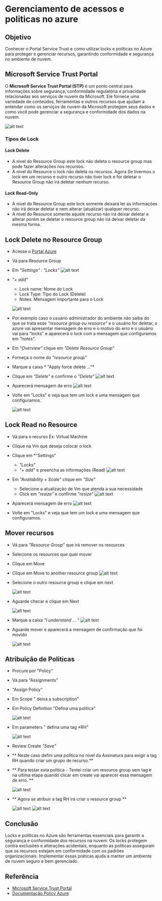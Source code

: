 # Gerenciamento de acessos e politicas no azure

## Objetivo
Conhecer o Portal Service Trust e como utilizar locks e políticas no Azure para proteger e gerenciar recursos, garantindo conformidade e segurança no ambiente de nuvem.

## Microsoft Service Trust Portal

O **Microsoft Service Trust Portal (STP)** é um ponto central para informações sobre segurança, conformidade regulatória e privacidade relacionadas aos serviços de nuvem da Microsoft. Ele fornece uma variedade de conteúdos, ferramentas e outros recursos que ajudam a entender como os serviços de nuvem da Microsoft protegem seus dados e como você pode gerenciar a segurança e conformidade dos dados na nuvem.

 ![alt text](https://github.com/clouder-km/Challenge-Azure-Dio/blob/main/image/servicetrust.PNG)

### Tipos de Lock 

#### Lock Delete
  - A nivel do Resource Group este lock não deleta o resource group mas pode fazer alterações nos recursos. 
  - A nivel do Resource o lock não deleta os recursos. Agora Se tivermos o lock em um recurso e outro recurso não tiver lock e for deletar o Resource Group não irá deletar nenhum recurso.
#### Lock Read-Only 
  - A nivel do Resource Group este lock somente deixará ler as informações não irá deixar deletar e nem alterar (atualizar) qualquer recurso. 
  - A nivel do Resource somente aquele recurso não irá deixar deletar e alterar porém se deletar o resource group não irá deixar deletar da mesma forma.

## Lock Delete no Resource Group 

- Acesse o [Portal Azure]()
- Vá para Resource Group 
- Em *"Settings"* : *"Locks"*
  ![alt text](https://github.com/clouder-km/Challenge-Azure-Dio/blob/main/image/LOCK.PNG)

- *"+ add"*
  - Lock name: Nome do Lock
  - Lock Type: Tipo do Lock (Delete)
  - Notes: Mensagem importante para o Lock 

  ![alt text](https://github.com/clouder-km/Challenge-Azure-Dio/blob/main/image/LOCK2.PNG)

- Por exemplo caso o usuário administrador do ambiente não saiba do que se trata esse *"resource group ou resource"* e o usuário for deletar,  o azure vai apresentar mensagem de erro e o motivo do erro e o usuário vai para "locks" e aparecerá o lock com a mensagem que configuramos em *"notes"*.

- Em *"Overview"* clique em *"Delete Resource Group"* 
- Forneça o nome do *"resource group"*
- Marque a caixa * "Apply force delete ..."*
- Clique em *"Delete"* e confirme o *"Delete"*
 ![alt text](https://github.com/clouder-km/Challenge-Azure-Dio/blob/main/image/LOCK5.PNG)

- Aparecerá mensagem de erro
 ![alt text](https://github.com/clouder-km/Challenge-Azure-Dio/blob/main/image/LOCK6.PNG)

- Volte em "Locks" e veja que tem um lock e uma mensagem que configuramos.

  ![alt text](https://github.com/clouder-km/Challenge-Azure-Dio/blob/main/image/LOCK3.PNG)


## Lock Read no Resource

- Vá para o recurso Ex: Virtual Machine
- Clique na Vm que deseja colocar o lock
- Clique em *"Settings" 
   - *"Locks"*
   - *"+ add"* e preencha as informações (Read)
   ![alt text](https://github.com/clouder-km/Challenge-Azure-Dio/blob/main/image/LOCKREAD.PNG)

- Em *"Availability + Scale"* clique em *"Size"*
  - Selecione a atualização de Vm que atenda a sua necessidade
  - Click em *"resize"* e confirme *"resize"*
  ![alt text](https://github.com/clouder-km/Challenge-Azure-Dio/blob/main/image/LOCKREAD2.PNG)

- Aparecerá mensagem de erro
  ![alt text](https://github.com/clouder-km/Challenge-Azure-Dio/blob/main/image/LOCKREAD3.PNG)

- Volte em "Locks" e veja que tem um lock e uma mensagem que configuramos.

## Mover recursos

- Vá para *"Resource Group*" que irá remover os resources
- Selecione os resources que quer mover
- Clique em Move
- Clique em Move to another resource group
  ![alt text](https://github.com/clouder-km/Challenge-Azure-Dio/blob/main/image/MOVE1.PNG)

- Selecione o outro resource group e clique em next

  ![alt text](https://github.com/clouder-km/Challenge-Azure-Dio/blob/main/image/MOVE2.PNG)

- Aguarde checar e clique em Next

  ![alt text](https://github.com/clouder-km/Challenge-Azure-Dio/blob/main/image/MOVE3.PNG)

- Marque a caixa *"I understand ... "*
  ![alt text](https://github.com/clouder-km/Challenge-Azure-Dio/blob/main/image/move4.PNG)
 
- Aguarde mover e aparecerá a mensagem de confirmação que foi movido

  ![alt text](https://github.com/clouder-km/Challenge-Azure-Dio/blob/main/image/move5.PNG)

## Atribuição de Politicas

- Procure por "Policy" 
- Vá para "Assignments"
- "Assign Policy"
- Em Scope " deixa a subscription"
- Em Policy Definition "Defina uma politica"

  ![alt text](https://github.com/clouder-km/Challenge-Azure-Dio/blob/main/image/policy1.PNG)

- Em parameters " defina uma tag *RH" 

  ![alt text](https://github.com/clouder-km/Challenge-Azure-Dio/blob/main/image/POLICY2.PNG)

- Review Create *"Save"*

- ** Neste caso defini uma politica no nivel da Assinatura para exigir a tag RH quando criar um grupo de recurso.**
- ** Para testar esta politica - Tentei criar um resource group sem tag e na ultima etapa quando clicar em create vai aparecer essa mensagem de erro. **

  ![alt text](https://github.com/clouder-km/Challenge-Azure-Dio/blob/main/image/POLICY3.PNG)

- ** Agora se atribuir a tag RH irá criar o resource group **

  ![alt text](https://github.com/clouder-km/Challenge-Azure-Dio/blob/main/image/pOLICY4.PNG)
  ![alt text](https://github.com/clouder-km/Challenge-Azure-Dio/blob/main/image/POLICY5.PNG) 

## Conclusão

Locks e políticas no Azure são ferramentas essenciais para garantir a segurança e conformidade dos recursos na nuvem. Os locks protegem contra exclusões e alterações acidentais, enquanto as políticas asseguram que os recursos estejam em conformidade com os padrões organizacionais. Implementar essas práticas ajuda a manter um ambiente de nuvem seguro e bem gerenciado.

## Referência

- [Microsoft Service Trust Portal](https://servicetrust.microsoft.com/)
- [Documentação Policy Azure](https://learn.microsoft.com/en-us/azure/governance/policy/)
